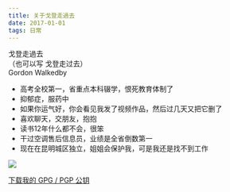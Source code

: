 ```yaml
---
title: 关于戈登走過去
date: 2017-01-01
tags: 日常
---
```

戈登走過去   
（也可以写 戈登走过去）  
Gordon Walkedby   

- 高考全校第一，省重点本科辍学，恨死教育体制了
- 抑郁症，服药中
- 如果你运气好，你会看见我发了视频作品，然后过几天又把它删了
- 喜欢聊天，交朋友，抱抱
- 读书12年什么都不会，很笨
- 干过空调售后信息员，业绩是全省倒数第一
- 现在在昆明城区独立，姐姐会保护我，可是我还是找不到工作

![](/images/avator.png)   

[下载我的 GPG / PGP 公钥](/gpg_public.asc)   
